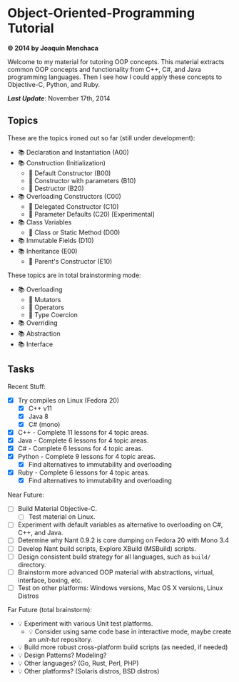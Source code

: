 # Object-Oriented-Programming Tutorial
**© 2014 by Joaquín Menchaca**

Welcome to my material for tutoring OOP concepts.  This material extracts common OOP concepts and functionality from C++, C#, and Java programming languages.  Then I see how I could apply these concepts to Objective-C, Python, and Ruby.

***Last Update***: November 17th, 2014

## Topics

These are the topics ironed out so far (still under development):

* :books: Declaration and Instantiation (A00)
* :books: Construction (Initialization)
   * :green_book: Default Constructor (B00)
   * :green_book: Constructor with parameters (B10)
   * :green_book: Destructor (B20)
* :books: Overloading Constructors (C00)
   * :green_book: Delegated Constructor (C10)
   * :green_book: Parameter Defaults (C20) [Experimental]
* :books: Class Variables
   * :green_book: Class or Static Method (D00)
* :books: Immutable Fields (D10)
* :books: Inheritance (E00)
  * :green_book: Parent's Constructor (E10)

These topics are in total brainstorming mode:

* :books: Overloading
   * :green_book: Mutators
   * :green_book: Operators
   * :green_book: Type Coercion
* :books: Overriding
* :books: Abstraction
* :books: Interface

## Tasks

Recent Stuff:

* [x] Try compiles on Linux (Fedora 20)
  * [x] C++ v11
  * [x] Java 8
  * [x] C# (mono)
* [x] C++ - Complete 11 lessons for 4 topic areas.
* [x] Java - Complete 6 lessons for 4 topic areas.
* [x] C# - Complete 6 lessons for 4 topic areas.
* [x] Python - Complete 9 lessons for 4 topic areas.
  * [x] Find alternatives to immutability and overloading
* [x] Ruby - Complete 6 lessons for 4 topic areas.
  * [x] Find alternatives to immutability and overloading

Near Future:

* [ ] Build Material Objective-C.
  * [ ] Test material on Linux.
* [ ] Experiment with default variables as alternative to overloading on C#, C++, and Java.
* [ ] Determine why Nant 0.9.2 is core dumping on Fedora 20 with Mono 3.4
* [ ] Develop Nant build scripts, Explore XBuild (MSBuild) scripts.
* [ ] Design consistent build strategy for all languages, such as `build/` directory.
* [ ] Brainstorm more advanced OOP material with abstractions, virtual, interface, boxing, etc.
* [ ] Test on other platforms: Windows versions, Mac OS X versions, Linux Distros

Far Future (total brainstorm):

* :bulb: Experiment with various Unit test platforms.
  * :bulb: Consider using same code base in interactive mode, maybe create an *unit-tut* repository.
* :bulb: Build more robust cross-platform build scripts (as needed, if needed)
* :bulb: Design Patterns? Modeling?
* :bulb: Other languages? (Go, Rust, Perl, PHP)
* :bulb: Other platforms? (Solaris distros, BSD distros)
